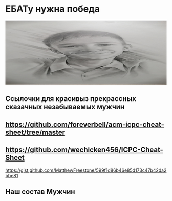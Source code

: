 <h1>ЕБАТу нужна победа</h1>

<img src="https://github.com/IvanSuharev/CheatOlymp/blob/master/img.png"  height="200" width="100%" >
<h2>Ссылочки для красивыз прекрассных сказачных незабываемых мужчин</h2>

<https://github.com/foreverbell/acm-icpc-cheat-sheet/tree/master>
---
<https://github.com/wechicken456/ICPC-Cheat-Sheet>
---
<https://gist.github.com/MatthewFreestone/599f1d86b46e85d173c47b42da2bbe81>

<h2>Наш состав Мужчин</h2>
